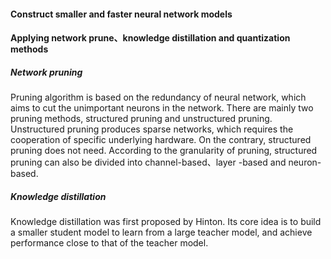 #### Construct smaller and faster neural network models

#### Applying network prune、knowledge distillation and quantization methods


##### Network pruning
Pruning algorithm is based on the redundancy of neural network, which aims to cut the unimportant neurons in the network. There are mainly two pruning methods, structured pruning and unstructured pruning. Unstructured pruning produces sparse networks, which requires the cooperation of specific underlying hardware. On the contrary, structured pruning does not need. According to the granularity of pruning, structured pruning can also be divided into channel-based、layer -based and neuron-based. 

##### Knowledge distillation
Knowledge distillation was first proposed by Hinton. Its core idea is to build a smaller student model to learn from a large teacher model, and achieve performance close to that of the teacher model.
